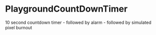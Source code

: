 # PlaygroundCountDownTimer
10 second countdown timer - followed by alarm - followed by simulated pixel burnout
